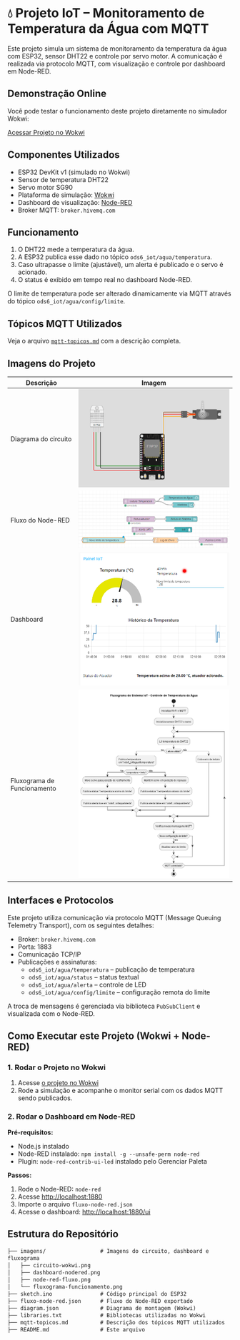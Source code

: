 # 💧 Projeto IoT – Monitoramento de Temperatura da Água com MQTT

Este projeto simula um sistema de monitoramento da temperatura da água com ESP32, sensor DHT22 e controle por servo motor. A comunicação é realizada via protocolo MQTT, com visualização e controle por dashboard em Node-RED.

## Demonstração Online

Você pode testar o funcionamento deste projeto diretamente no simulador Wokwi:

[Acessar Projeto no Wokwi](https://wokwi.com/projects/429431266882139137)


## Componentes Utilizados

- ESP32 DevKit v1 (simulado no Wokwi)
- Sensor de temperatura DHT22
- Servo motor SG90
- Plataforma de simulação: [Wokwi](https://wokwi.com/)
- Dashboard de visualização: [Node-RED](https://nodered.org/)
- Broker MQTT: `broker.hivemq.com`

## Funcionamento

1. O DHT22 mede a temperatura da água.
2. A ESP32 publica esse dado no tópico `ods6_iot/agua/temperatura`.
3. Caso ultrapasse o limite (ajustável), um alerta é publicado e o servo é acionado.
4. O status é exibido em tempo real no dashboard Node-RED.

O limite de temperatura pode ser alterado dinamicamente via MQTT através do tópico `ods6_iot/agua/config/limite`.

## Tópicos MQTT Utilizados

Veja o arquivo [`mqtt-topicos.md`](mqtt-topics.md) com a descrição completa.

## Imagens do Projeto

| Descrição | Imagem |
|----------|--------|
| Diagrama do circuito | ![circuito](imagens/circuito-wokwi.png) |
| Fluxo do Node-RED | ![fluxo](imagens/node-red-fluxo-final.png) |
| Dashboard | ![dashboard](imagens/dashboard-nodered.png) |
| Fluxograma de Funcionamento | ![fluxo](imagens/fluxograma-funcionamento.png) |

## Interfaces e Protocolos

Este projeto utiliza comunicação via protocolo MQTT (Message Queuing Telemetry Transport), com os seguintes detalhes:

- Broker: `broker.hivemq.com`
- Porta: 1883
- Comunicação TCP/IP
- Publicações e assinaturas:
  - `ods6_iot/agua/temperatura` – publicação de temperatura
  - `ods6_iot/agua/status` – status textual
  - `ods6_iot/agua/alerta` – controle de LED
  - `ods6_iot/agua/config/limite` – configuração remota do limite

A troca de mensagens é gerenciada via biblioteca `PubSubClient` e visualizada com o Node-RED.

## Como Executar este Projeto (Wokwi + Node-RED)

### 1. Rodar o Projeto no Wokwi

1. Acesse [o projeto no Wokwi](https://wokwi.com/projects/429431266882139137)
2. Rode a simulação e acompanhe o monitor serial com os dados MQTT sendo publicados.

### 2. Rodar o Dashboard em Node-RED

**Pré-requisitos:**
- Node.js instalado
- Node-RED instalado: `npm install -g --unsafe-perm node-red`
- Plugin: `node-red-contrib-ui-led` instalado pelo Gerenciar Paleta

**Passos:**
1. Rode o Node-RED: `node-red`
2. Acesse [http://localhost:1880](http://localhost:1880)
3. Importe o arquivo `fluxo-node-red.json`
4. Acesse o dashboard: [http://localhost:1880/ui](http://localhost:1880/ui)

## Estrutura do Repositório
```
├── imagens/                 # Imagens do circuito, dashboard e fluxograma
│   ├── circuito-wokwi.png
│   ├── dashboard-nodered.png
│   ├── node-red-fluxo.png
│   └── fluxograma-funcionamento.png
├── sketch.ino               # Código principal do ESP32
├── fluxo-node-red.json      # Fluxo do Node-RED exportado
├── diagram.json             # Diagrama de montagem (Wokwi)
├── libraries.txt            # Bibliotecas utilizadas no Wokwi
├── mqtt-topicos.md          # Descrição dos tópicos MQTT utilizados
├── README.md                # Este arquivo
```
